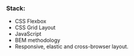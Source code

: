 ### Stack:
* CSS Flexbox
* CSS Grid Layout
* JavaScript
* BEM methodology
* Responsive, elastic and cross-browser layout.

